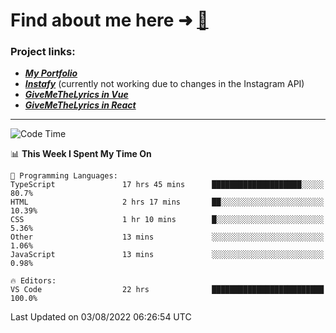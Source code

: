 # Find about me here ➜ [🧑](https://pauabella.dev)

### Project links:
- ***[My Portfolio](https://pauabella.dev)***
- ***[Instafy](https://instafy.me)*** (currently not working due to changes in the Instagram API)
- ***[GiveMeTheLyrics in Vue](https://lyrics.pauabella.dev)***
- ***[GiveMeTheLyrics in React](https://pauabella.dev/GiveMeTheLyrics)***

---
<!--START_SECTION:waka-->
![Code Time](http://img.shields.io/badge/Code%20Time-1%2C342%20hrs%206%20mins-blue)

📊 **This Week I Spent My Time On** 

```text
💬 Programming Languages: 
TypeScript               17 hrs 45 mins      ████████████████████░░░░░   80.7% 
HTML                     2 hrs 17 mins       ██░░░░░░░░░░░░░░░░░░░░░░░   10.39% 
CSS                      1 hr 10 mins        █░░░░░░░░░░░░░░░░░░░░░░░░   5.36% 
Other                    13 mins             ░░░░░░░░░░░░░░░░░░░░░░░░░   1.06% 
JavaScript               13 mins             ░░░░░░░░░░░░░░░░░░░░░░░░░   0.98%

🔥 Editors: 
VS Code                  22 hrs              █████████████████████████   100.0%

```


 Last Updated on 03/08/2022 06:26:54 UTC
<!--END_SECTION:waka-->

